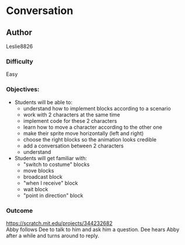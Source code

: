 # Conversation

## Author
Leslie8826

### Difficulty
Easy

### Objectives: 
  - Students will be able to: 
       * understand how to implement blocks according to a scenario
       * work with 2 characters at the same time
       * implement code for these 2 characters
       * learn how to move a character according to the other one
       * make their sprite move horizontally (left and right)
       * choose the right blocks so the animation looks credible
       * add a conversation between 2 characters
       * understand
  - Students will get familiar with:
       * "switch to costume" blocks
       * move blocks
       * broadcast block
       * "when I receive" block
       * wait block
       * "point in direction" block

### Outcome
https://scratch.mit.edu/projects/344232682 <br>
Abby follows Dee to talk to him and ask him a question. Dee hears Abby after a while and turns around to reply.

